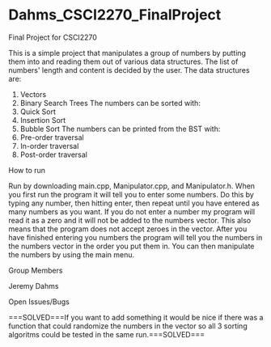 # Dahms_CSCI2270_FinalProject
Final Project for CSCI2270

This is a simple project that manipulates a group of numbers by putting them into and reading them out of various data structures.
The list of numbers' length and content is decided by the user.
The data structures are:
1. Vectors
2. Binary Search Trees
The numbers can be sorted with:
1. Quick Sort
2. Insertion Sort
3. Bubble Sort
The numbers can be printed from the BST with:
1. Pre-order traversal
2. In-order traversal
3. Post-order traversal

How to run

Run by downloading main.cpp, Manipulator.cpp, and Manipulator.h.  When you first run the program it will tell you to enter some numbers.  Do this by typing any number, then hitting enter, then repeat until you have entered as many numbers as you want.  If you do not enter a number my program will read it as a zero and it will not be added to the numbers vector.  This also means that the program does not accept zeroes in the vector.  After you have finished entering you numbers the program will tell you the numbers in the numbers vector in the order you put them in.  You can then manipulate the numbers by using the main menu.

Group Members

Jeremy Dahms

Open Issues/Bugs

===SOLVED===If you want to add something it would be nice if there was a function that could randomize the numbers in the vector so all 3 sorting algoritms could be tested in the same run.===SOLVED===
